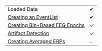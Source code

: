 <TABLE>
   <TR>
      <TD>Loaded Data</TD>
      <TD> &#10004 </TD>
   </TR>
   <TR>
      <TD> <a href="./Creating-an-EventList"> Creating an EventList </a> </TD>
      <TD> &#x2714 </TD>
   </TR>
   <TR>
      <TD><a href="./Creating-Bin--Based-EEG-Epochs">  Creating Bin-Based EEG Epochs </a></TD>
      <TD> &#10003 </TD>
   </TR>
<TR>
      <TD><a href="./Artifact-Detection"> Artifact Detection </a></TD>
      <TD> &#x2713 </TD>
   </TR>
<TR>
      <TD><a href="./Creating-Averaged-ERPs"> Creating Averaged ERPs </a></TD>
      <TD> ... </TD>
   </TR>
</TABLE>